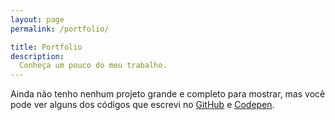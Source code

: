 ```yaml
---
layout: page
permalink: /portfolio/

title: Portfólio
description:
  Conheça um pouco do meu trabalho.
---
```


Ainda não tenho nenhum projeto grande e completo para mostrar, mas você pode ver alguns dos códigos que escrevi no [GitHub](https://github.com/pedrobritto) e [Codepen](http://codepen.io/pedrobritto/).
